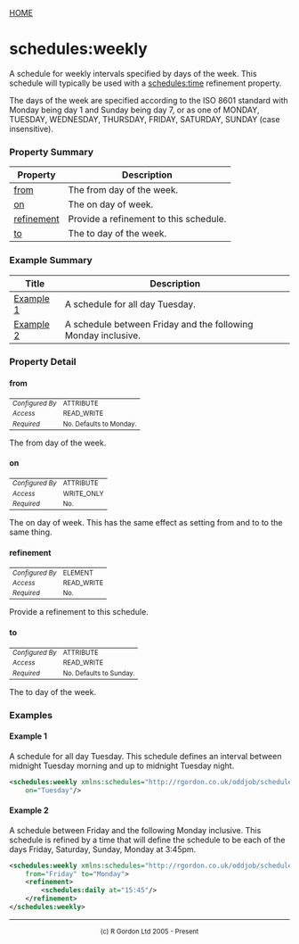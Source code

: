 [HOME](../../../../README.md)
# schedules:weekly

A schedule for weekly intervals
specified by days of the week. This schedule
will typically be used with a [schedules:time](../../../../org/oddjob/schedules/schedules/TimeSchedule.md) refinement property.


The days of the week are specified according to the ISO 8601 standard
with Monday being day 1 and Sunday being day 7, or as one of
MONDAY, TUESDAY, WEDNESDAY, THURSDAY, FRIDAY, SATURDAY, SUNDAY (case
insensitive).

### Property Summary

| Property | Description |
| -------- | ----------- |
| [from](#propertyfrom) | The from day of the week. | 
| [on](#propertyon) | The on day of week. | 
| [refinement](#propertyrefinement) | Provide a refinement to this schedule. | 
| [to](#propertyto) | The to day of the week. | 


### Example Summary

| Title | Description |
| ----- | ----------- |
| [Example 1](#example1) | A schedule for all day Tuesday. |
| [Example 2](#example2) | A schedule between Friday and the following Monday inclusive. |


### Property Detail
#### from <a name="propertyfrom"></a>

<table style='font-size:smaller'>
      <tr><td><i>Configured By</i></td><td>ATTRIBUTE</td></tr>
      <tr><td><i>Access</i></td><td>READ_WRITE</td></tr>
      <tr><td><i>Required</i></td><td>No. Defaults to Monday.</td></tr>
</table>

The from day of the week.

#### on <a name="propertyon"></a>

<table style='font-size:smaller'>
      <tr><td><i>Configured By</i></td><td>ATTRIBUTE</td></tr>
      <tr><td><i>Access</i></td><td>WRITE_ONLY</td></tr>
      <tr><td><i>Required</i></td><td>No.</td></tr>
</table>

The on day of week. This has the same effect as
setting from and to to the same thing.

#### refinement <a name="propertyrefinement"></a>

<table style='font-size:smaller'>
      <tr><td><i>Configured By</i></td><td>ELEMENT</td></tr>
      <tr><td><i>Access</i></td><td>READ_WRITE</td></tr>
      <tr><td><i>Required</i></td><td>No.</td></tr>
</table>

Provide a refinement to this schedule.

#### to <a name="propertyto"></a>

<table style='font-size:smaller'>
      <tr><td><i>Configured By</i></td><td>ATTRIBUTE</td></tr>
      <tr><td><i>Access</i></td><td>READ_WRITE</td></tr>
      <tr><td><i>Required</i></td><td>No. Defaults to Sunday.</td></tr>
</table>

The to day of the week.


### Examples
#### Example 1 <a name="example1"></a>

A schedule for all day Tuesday. This schedule defines an
interval between midnight Tuesday morning and up to midnight Tuesday night.

```xml
<schedules:weekly xmlns:schedules="http://rgordon.co.uk/oddjob/schedules"
    on="Tuesday"/>
```


#### Example 2 <a name="example2"></a>

A schedule between Friday and the following Monday inclusive.
This schedule is refined by a time that will define the schedule to be each
of the days Friday, Saturday, Sunday, Monday at 3:45pm.

```xml
<schedules:weekly xmlns:schedules="http://rgordon.co.uk/oddjob/schedules"
    from="Friday" to="Monday">
    <refinement>
        <schedules:daily at="15:45"/>
    </refinement>
</schedules:weekly>
```



-----------------------

<div style='font-size: smaller; text-align: center;'>(c) R Gordon Ltd 2005 - Present</div>
